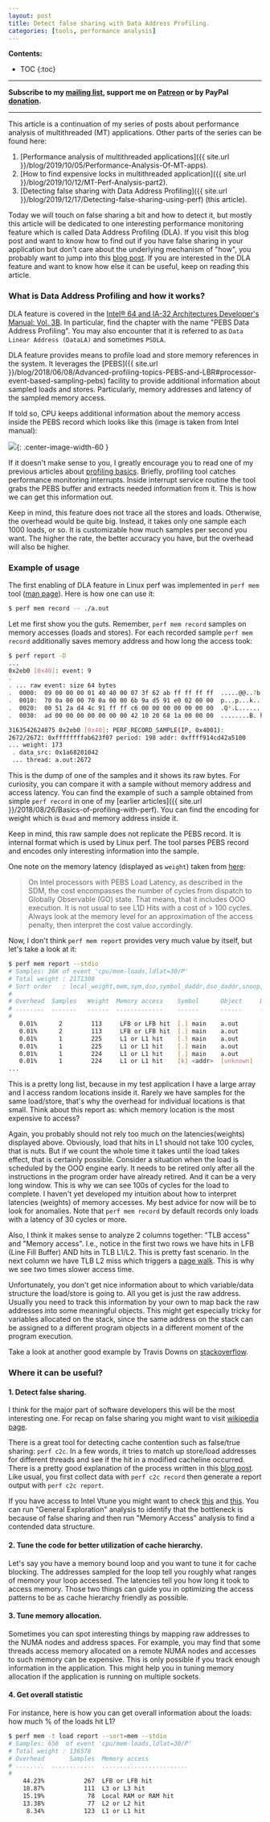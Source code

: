 ```yaml
---
layout: post
title: Detect false sharing with Data Address Profiling.
categories: [tools, performance analysis]
---
```


**Contents:**
* TOC
{:toc}

------
**Subscribe to my [mailing list](https://mailchi.mp/4eb73720aafe/easyperf), support me on [Patreon](https://www.patreon.com/dendibakh) or by PayPal [donation](https://www.paypal.com/cgi-bin/webscr?cmd=_donations&business=TBM3NW8TKTT34&currency_code=USD&source=url).**

------

This article is a continuation of my series of posts about performance analysis of multithreaded (MT) applications. Other parts of the series can be found here:

1. [Performance analysis of multithreaded applications]({{ site.url }}/blog/2019/10/05/Performance-Analysis-Of-MT-apps).
2. [How to find expensive locks in multithreaded application]({{ site.url }}/blog/2019/10/12/MT-Perf-Analysis-part2).
3. [Detecting false sharing with Data Address Profiling]({{ site.url }}/blog/2019/12/17/Detecting-false-sharing-using-perf) (this article).

Today we will touch on false sharing a bit and how to detect it, but mostly this article will be dedicated to one interesting performance monitoring feature which is called Data Address Profiling (DLA). If you visit this blog post and want to know how to find out if you have false sharing in your application but don't care about the underlying mechanism of "how", you probably want to jump into this [blog post](https://joemario.github.io/blog/2016/09/01/c2c-blog/). If you are interested in the DLA feature and want to know how else it can be useful, keep on reading this article.

### What is Data Address Profiling and how it works?

DLA feature is covered in the [Intel® 64 and IA-32 Architectures Developer's Manual: Vol. 3B](https://www.intel.com/content/www/us/en/architecture-and-technology/64-ia-32-architectures-software-developer-vol-3b-part-2-manual.html). In particular, find the chapter with the name "PEBS Data Address Profiling". You may also encounter that it is referred to as `Data Linear Address (DataLA)` and sometimes `PSDLA`.

DLA feature provides means to profile load and store memory references in the system. It leverages the [PEBS]({{ site.url }}/blog/2018/06/08/Advanced-profiling-topics-PEBS-and-LBR#processor-event-based-sampling-pebs) facility to provide additional information about sampled loads and stores. Particularly, memory addresses and latency of the sampled memory access.

If told so, CPU keeps additional information about the memory access inside the PEBS record which looks like this (image is taken from Intel manual):

![](/img/posts/DLA/manual.png){: .center-image-width-60 }

If it doesn't make sense to you, I greatly encourage you to read one of my previous articles about [profiling basics](https://easyperf.net/blog/2018/06/01/PMU-counters-and-profiling-basics). Briefly, profiling tool catches performance monitoring interrupts. Inside interrupt service routine the tool grabs the PEBS buffer and extracts needed information from it. This is how we can get this information out.

Keep in mind, this feature does not trace all the stores and loads. Otherwise, the overhead would be quite big. Instead, it takes only one sample each 1000 loads, or so. It is customizable how much samples per second you want. The higher the rate, the better accuracy you have, but the overhead will also be higher.

### Example of usage

The first enabling of DLA feature in Linux perf was implemented in `perf mem` tool ([man page](http://man7.org/linux/man-pages/man1/perf-mem.1.html)). Here is how one can use it:

```bash
$ perf mem record -- ./a.out
```

Let me first show you the guts. Remember, `perf mem record` samples on memory accesses (loads and stores). For each recorded sample `perf mem record` additionally saves memory address and how long the access took:

```bash
$ perf report -D
...
0x2eb0 [0x40]: event: 9
.
. ... raw event: size 64 bytes
.  0000:  09 00 00 00 01 40 40 00 07 3f 62 ab ff ff ff ff  .....@@..?b.....
.  0010:  70 0a 00 00 70 0a 00 00 6b 9a d5 91 e0 02 00 00  p...p...k.......
.  0020:  00 51 2a d4 4c 91 ff ff c6 00 00 00 00 00 00 00  .Q*.L...........
.  0030:  ad 00 00 00 00 00 00 00 42 10 20 68 1a 00 00 00  ........B. h....

3163542624875 0x2eb0 [0x40]: PERF_RECORD_SAMPLE(IP, 0x4001): 
2672/2672: 0xffffffffab623f07 period: 198 addr: 0xffff914cd42a5100
... weight: 173
 . data_src: 0x1a68201042
 ... thread: a.out:2672
```

This is the dump of one of the samples and it shows its raw bytes. For curiosity, you can compare it with a sample without memory address and access latency. You can find the example of such a sample obtained from simple `perf record` in one of my [earlier articles]({{ site.url }}/2018/08/26/Basics-of-profiling-with-perf). You can find the encoding for weight which is `0xad` and memory address inside it.

Keep in mind, this raw sample does not replicate the PEBS record. It is internal format which is used by Linux perf. The tool parses PEBS record and encodes only interesting information into the sample.

One note on the memory latency (displayed as `weight`) taken from [here](https://lwn.net/Articles/521959/): 
> On Intel processors with PEBS Load Latency, as described in the SDM, the cost encompasses the number of cycles from dispatch to Globally Observable (GO) state. That means, that it includes OOO execution. It is not usual to see L1D Hits with a cost of > 100 cycles. Always look at the memory level for an approximation of the access penalty, then interpret the cost value accordingly.

Now, I don't think `perf mem report` provides very much value by itself, but let's take a look at it:

```bash
$ perf mem report --stdio
# Samples: 36K of event 'cpu/mem-loads,ldlat=30/P'
# Total weight : 2171308
# Sort order   : local_weight,mem,sym,dso,symbol_daddr,dso_daddr,snoop,tlb,locked
#
# Overhead  Samples   Weight  Memory access    Symbol      Object     Data Symbol             Data Object  TLB access 
# ........  .......   ......  .............    ......      ......     .................       ...........  ...........
#
   0.01%      2        113     LFB or LFB hit  [.] main    a.out      [.] 0x00007ffff274b000  [stack]      L1 or L2 hit
   0.01%      2        113     LFB or LFB hit  [.] main    a.out      [.] 0x00007ffff274d018  [stack]      L1 or L2 hit
   0.01%      1        225     L1 or L1 hit    [.] main    a.out      [.] 0x00007fe3c954fa48  anon         L2 miss
   0.01%      1        225     L1 or L1 hit    [.] main    a.out      [.] 0x00007fe3c9a1d2a0  anon         L2 miss
   0.01%      1        224     L1 or L1 hit    [.] main    a.out      [.] 0x00007fe3c97600d8  anon         L2 miss
   0.01%      1        224     L1 or L1 hit    [k] <addr>  [unknown]  [k] 0xffff9e9f03257b68  [unknown]    L1 or L2 hit
...
```

This is a pretty long list, because in my test application I have a large array and I access random locations inside it. Rarely we have samples for the same load/store, that's why the overhead for individual locations is that small. Think about this report as: which memory location is the most expensive to access?

Again, you probably should not rely too much on the latencies(weights) displayed above. Obviously, load that hits in L1 should not take 100 cycles, that is nuts. But if we count the whole time it takes until the load takes effect, that is certainly possible. Consider a situation when the load is scheduled by the OOO engine early. It needs to be retired only after all the instructions in the program order have already retired. And it can be a very long window. This is why we can see 100s of cycles for the load to complete. I haven't yet developed my intuition about how to interpret latencies (weights) of memory accesses. My best advice for now will be to look for anomalies. Note that `perf mem record` by default records only loads with a latency of 30 cycles or more.

Also, I think it makes sense to analyze 2 columns together: "TLB access" and "Memory access". I.e., notice in the first two rows we have hits in LFB (Line Fill Buffer) AND hits in TLB L1/L2. This is pretty fast scenario. In the next column we have TLB L2 miss which triggers a [page walk](https://stackoverflow.com/questions/32256250/what-happens-after-a-l2-tlb-miss). This is why we see two times slower access time.

Unfortunately, you don't get nice information about to which variable/data structure the load/store is going to. All you get is just the raw address. Usually you need to track this information by your own to map back the raw addresses into some meaningful objects. This might get especially tricky for variables allocated on the stack, since the same address on the stack can be assigned to a different program objects in a different moment of the program execution.

Take a look at another good example by Travis Downs on [stackoverflow](https://stackoverflow.com/a/45899495/4611411).

### Where it can be useful?

#### 1. Detect false sharing. 

I think for the major part of software developers this will be the most interesting one. For recap on false sharing you might want to visit [wikipedia page](https://en.wikipedia.org/wiki/False_sharing).

There is a great tool for detecting cache contention such as false/true sharing: `perf c2c`. In a few words, it tries to match up store/load addresses for different threads and see if the hit in a modified cacheline occurred. There is a pretty good explanation of the process written in this [blog post](https://joemario.github.io/blog/2016/09/01/c2c-blog/). Like usual, you first collect data with `perf c2c record` then generate a report output with `perf c2c report`.

If you have access to Intel Vtune you might want to check [this](https://software.intel.com/en-us/articles/avoiding-and-identifying-false-sharing-among-threads) and [this](https://software.intel.com/en-us/vtune-cookbook-false-sharing). You can run "General Exploration" analysis to identify that the bottleneck is because of false sharing and then run "Memory Access" analysis to find a contended data structure.

#### 2. Tune the code for better utilization of cache hierarchy.

Let's say you have a memory bound loop and you want to tune it for cache blocking. The addresses sampled for the loop tell you roughly what ranges of memory your loop accessed. The latencies tell you how long it took to access memory. Those two things can guide you in optimizing the access patterns to be as cache hierarchy friendly as possible.

#### 3. Tune memory allocation.

Sometimes you can spot interesting things by mapping raw addresses to the NUMA nodes and address spaces. For example, you may find that some threads access memory allocated on a remote NUMA nodes and accesses to such memory can be expensive. This is only possible if you track enough information in the application. This might help you in tuning memory allocation if the application is running on multiple sockets.

#### 4. Get overall statistic

For instance, here is how you can get overall information about the loads: how much % of the loads hit L1?

```bash
$ perf mem -t load report --sort=mem --stdio
# Samples: 656  of event 'cpu/mem-loads,ldlat=30/P'
# Total weight : 136578
# Overhead       Samples  Memory access
# ........  ............  ........................
#
    44.23%           267  LFB or LFB hit
    18.87%           111  L3 or L3 hit
    15.19%            78  Local RAM or RAM hit
    13.38%            77  L2 or L2 hit
     8.34%           123  L1 or L1 hit
```
